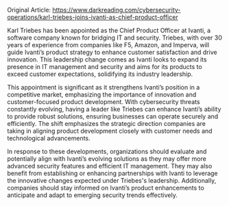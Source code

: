 Original Article: https://www.darkreading.com/cybersecurity-operations/karl-triebes-joins-ivanti-as-chief-product-officer

Karl Triebes has been appointed as the Chief Product Officer at Ivanti, a software company known for bridging IT and security. Triebes, with over 30 years of experience from companies like F5, Amazon, and Imperva, will guide Ivanti’s product strategy to enhance customer satisfaction and drive innovation. This leadership change comes as Ivanti looks to expand its presence in IT management and security and aims for its products to exceed customer expectations, solidifying its industry leadership.

This appointment is significant as it strengthens Ivanti’s position in a competitive market, emphasizing the importance of innovation and customer-focused product development. With cybersecurity threats constantly evolving, having a leader like Triebes can enhance Ivanti’s ability to provide robust solutions, ensuring businesses can operate securely and efficiently. The shift emphasizes the strategic direction companies are taking in aligning product development closely with customer needs and technological advancements.

In response to these developments, organizations should evaluate and potentially align with Ivanti’s evolving solutions as they may offer more advanced security features and efficient IT management. They may also benefit from establishing or enhancing partnerships with Ivanti to leverage the innovative changes expected under Triebes's leadership. Additionally, companies should stay informed on Ivanti’s product enhancements to anticipate and adapt to emerging security trends effectively.